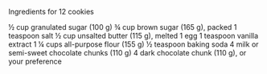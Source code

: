 Ingredients
for 12 cookies

½ cup granulated sugar (100 g)
¾ cup brown sugar (165 g), packed
1 teaspoon salt
½ cup unsalted butter (115 g), melted
1 egg
1 teaspoon vanilla extract
1 ¼ cups all-purpose flour (155 g)
½ teaspoon baking soda
4 milk or semi-sweet chocolate chunks (110 g)
4 dark chocolate chunk (110 g), or your preference

